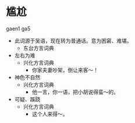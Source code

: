 



# 尴尬
gaen1 ga5
+ 此词源于吴语，现在转为普通话。意为困窘、难堪。
  * 东台方言词典
+ 左右为难
  * 兴化方言词典
    - 你家夫妻吵架，倒让来客～！
+ 神色不自然
  * 兴化方言词典
    - 他一言，你一语，把小胡说得蛮～的。
+ 可疑、蹊跷
  * 兴化方言词典
    - 这个人来得～。
